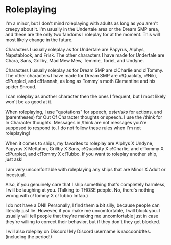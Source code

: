 # Roleplaying
I'm a minor, but I don't mind roleplaying with adults as long as you aren't creepy about it. I'm usually in the Undertale area or the Dream SMP area, and these are the only two fandoms I roleplay for at the moment. This will most likely change in the future.

Characters I usually roleplay as for Undertale are Papyrus, Alphys, Napstablook, and Frisk. The other characters I have made for Undertale are Chara, Sans, Grillby, Mad Mew Mew, Temmie, Toriel, and Undyne.

Characters I usually roleplay as for Dream SMP are c!Charlie and c!Tommy. The other characters I have made for Dream SMP are c!Quackity, c!Niki, c!Purpled, and c!Hannah, as long as Tommy's moth Clementine and his spider Shroud.

I can roleplay as another character then the ones I frequent, but I most likely won't be as good at it.

When roleplaying, I use "quotations" for speech, *asterisks* for actions, and (parentheses) for Out Of Character thoughts or speech. I use the /think for In Character thoughts. Messages in /think are not messages you're supposed to respond to. I do not follow these rules when I'm not roleplaying!

When it comes to ships, my favorites to roleplay are Alphys X Undyne, Papyrus X Mettaton, Grillby X Sans, c!Quackity X c!Charlie, and c!Tommy X c!Purpled, and c!Tommy X c!Tubbo. If you want to roleplay another ship, just ask!

I am very uncomfortable with roleplaying any ships that are Minor X Adult or Incestual.

Also, if you genuinely care that I ship something that's completely harmless, I will be laughing at you. (Talking to THOSE people. No, there's nothing wrong with c!Tommy X c!Tubbo lmfao.)

I do not have a DNI! Personally, I find them a bit silly, because people can literally just lie. However, if you make me uncomfortable, I will block you. I usually will tell people that they're making me uncomfortable just in case they're willing to correct their behavior, but if they don't they get blocked.

I will also roleplay on Discord! My Discord username is raccoonb1tes. (including the period!)
